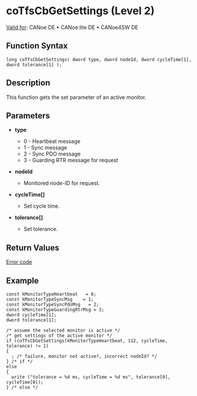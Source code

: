 # coTfsCbGetSettings (Level 2)

[Valid for](../../../../Shared/FeatureAvailability.md): CANoe DE • CANoe:lite DE • CANoe4SW DE

## Function Syntax

```plaintext
long coTfsCbGetSettings( dword type, dword nodeId, dword cycleTime[1], dword tolerance[1] );
```

## Description

This function gets the set parameter of an active monitor.

## Parameters

- **type**
  - 0 - Heartbeat message
  - 1 - Sync message
  - 2 - Sync PDO message
  - 3 - Guarding RTR message for request

- **nodeId**
  - Monitored node-ID for request.

- **cycleTime[]**
  - Set cycle time.

- **tolerance[]**
  - Set tolerance.

## Return Values

[Error code](../CAPLfunctionsCANopenNLTFSErrorCodes.md)

## Example

```plaintext
const kMonitorTypeHeartbeat   = 0;
const kMonitorTypeSyncMsg    = 1;
const kMonitorTypeSyncPdoMsg   = 2;
const kMonitorTypeGuardingRtrMsg = 3;
dword cycleTime[1];
dword tolerance[1];

/* assume the selected monitor is active */
/* get settings of the active monitor */
if (coTfsCbGetSettings(kMonitorTypeHeartbeat, 112, cycleTime, tolerance) != 1)
{
  ; /* failure, monitor not active?, incorrect nodeId? */
} /* if */
else
{
  write ("tolerance = %d ms, cycleTime = %d ms", tolerance[0], cycleTime[0]);
} /* else */
```
